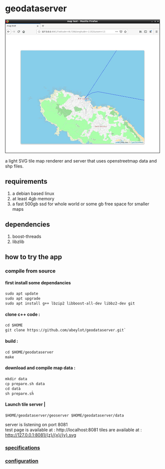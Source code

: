 # geodataserver
![sample](https://raw.githubusercontent.com/abeylot/geodataserver/master/webdoc/map13.jpg)


a light SVG tile map renderer and server that uses openstreetmap data and shp files.

## requirements
1. a debian based linux
2. at least 4gb memory
2. a fast 500gb ssd for whole world or some gb free space for smaller maps
## dependencies
1. boost-threads
2. libzlib

## how to try the app
###  compile from source
#### first install some dependancies
    sudo apt update
    sudo apt upgrade
    sudo apt install g++ lbzip2 libboost-all-dev libbz2-dev git
#### clone c++ code :
    cd $HOME
    git clone https://github.com/abeylot/geodataserver.git`
#### build :
    cd $HOME/geodataserver
    make
#### download and compile map data :
    mkdir data
    cp prepare.sh data
    cd datà
    sh prepare.sh̀
#### Launch tile server | 
    $HOME/geodataserver/geoserver $HOME/geodataserver/data

server is listening on port 8081<br/>
test page is available at : http://localhost:8081
tiles are available at : http://127.0.0.1:8081/{z}/{x}/{y}.svg 

### [specifications](specifications.md)
### [configuration](configuration.md)
